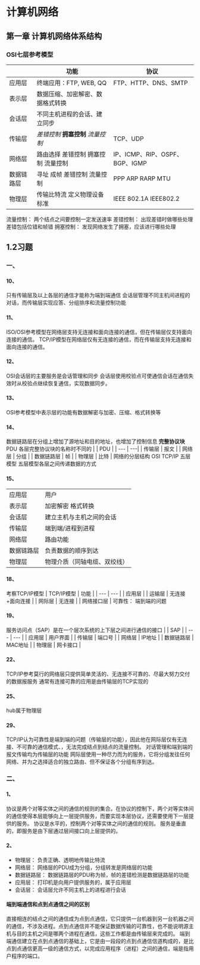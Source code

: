 # 计算机网络
## 第一章 计算机网络体系结构

### OSI七层参考模型
|   | 功能 | 协议 |
| --- | --- | ---|
| 应用层 | 终端应用：FTP, WEB, QQ | FTP、HTTP、DNS、SMTP
| 表示层 | 数据压缩、加密解密、数据格式转换 | |
| 会话层 | 不同主机进程的会话、建立同步 | |
| 传输层 | *差错控制*  **拥塞控制** *流量控制* | TCP、UDP |
| 网络层 | 路由选择 差错控制 拥塞控制 流量控制 | IP、ICMP、RIP、OSPF、BGP、IGMP |
| 数据链路层 | 寻址 成帧 差错控制 流量控制 |  PPP ARP RARP MTU |
| 物理层 | 传输比特流 定义物理设备标准 | IEEE 802.1A IEEE802.2 |

流量控制： 两个结点之间要控制一定发送速率
差错控制： 出现差错时做哪些处理 差错包括位错和帧错
拥塞控制： 发现网络发生了拥塞，应该进行哪些处理 

## 1.2习题
### 一、

#### 10、
只有传输层及以上各层的通信才能称为端到端通信
会话层管理不同主机间进程的对话，而传输层实现应答、分组排序和流量控制功能

#### 11、
ISO/OSI参考模型在网络层支持无连接和面向连接的通信，但在传输层仅支持面向连接的通信。
TCP/IP模型在网络层仅有无连接的通信，而在传输层支持无连接和面向连接的通信。

#### 12、
OSI会话层的主要服务是会话管理和同步
会话层使用校验点可使通信会话在通信失效时从校验点继续恢复通信，实现数据同步。

#### 13、
OSI参考模型中表示层的功能有数据解密与加密、压缩、格式转换等

#### 14、
数据链路层在分组上增加了源地址和目的地址，也增加了控制信息
**完整协议块** PDU
各层完整协议块的名称时不同的
|  | PDU |
| --- | ---|
| 传输层 | 报文 | 
| 网络层 | 分组 |
| 数据链路层 | 帧 |
| 物理层 | 比特 |
网络的分层结构 OSI TCP/IP 五层模型
五层模型各层之间传递数据的方式

#### 15、
| | |
|-|- |
| 应用层 |  用户 |
| 表示层 | 加密解密 格式转换 |
| 会话层 | 建立主机与主机之间的会话 |
| 传输层 | 端到端/进程到进程 |
| 网络层 | 路由功能 |
| 数据链路层 | 负责数据的顺序到达 |
| 物理层 | 物理介质（同轴电缆、双绞线） |

#### 18、
考察TCP/IP模型
| TCP/IP模型 | 功能 | 
| --- | --- |
| 应用层 |
| 运输层 | 无连接+面向连接 |
| 网际层 | 无连接 |
| 网络接口层 |
可靠性： 端到端的问题 
#### 19、
服务访问点（SAP）是在一个层次系统的上下层之间进行通信的接口
| | SAP |
| --- | --- |
| 应用层 | 用户界面 |
| 传输层 | 端口号 |
| 网络层 | IP地址 | 
| 数据链路层 |  MAC地址 |
| 物理层 | 网卡接口 |

#### 22、
TCP/IP参考莫行的网络层只提供简单灵活的、无连接不可靠的、尽最大努力交付的数据报服务
通常有连接可靠的应用是由传输层的TCP实现的

#### 25、
hub属于物理层

#### 29、
TCP/IP认为可靠性是端到端的问题（传输层的功能），因此他在网际层仅有无连接、不可靠的通信模式、，无法完成结点到结点的流量控制。
对话管理和端到端的报文传输均为传输层的功能
网际层使用一种尽力而为的服务，它将分组发往任何网络、并为之选择适合的独立路由、但不保证各个分组有序到达。

### 二、

#### 1、
协议是两个对等实体之间的通信的规则的集合。在协议的控制下，两个对等实体间的通信使得本层能够向上一层提供服务，而要实现本层协议，还需要使用下一层提供的服务。
协议是水平的，控制两个对等实体之间的通信的规则。
服务是垂直的，即服务是由下层通过层间接口向上层提供的。

#### 2、
+ 物理层： 负责正确、透明地传输比特流
+ 网络层： 网络层的PDU成为分组，分组转发是网络层的功能
+ 数据链路层： 数据链路层的PDU称为帧，帧的差错检测是数据链路层的功能
+ 应用层： 打印机是向用户提供服务的，属于应用层
+ 会话层： 会话层允许不同主机上的进程进行会话


#### 端到端通信和点到点通信之间的区别
直接相连的结点之间的通信成为点到点通信，它只提供一台机器到另一台机器之间的通信，不涉及进程。点到点通信并不能保证数据传输的可靠性，也不能说明源主机与目的主机之间是哪两个进程在通信，这些工作都是由传输层来完成的。
端到端通信建立在点到点通信的基础上，它是由一段段的点到点通信信道构成的，是比点到点通信更高一级的通信方式，以完成应用程序（进程）之间的通信，端是指用户程序的端口。


